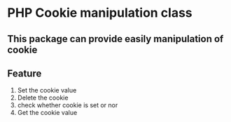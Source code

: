 # PHP Cookie manipulation class
## This package can provide easily manipulation of cookie

## Feature

 1. Set the cookie value
 2. Delete the cookie
 3. check whether cookie is set or nor
 4. Get the cookie value


 
